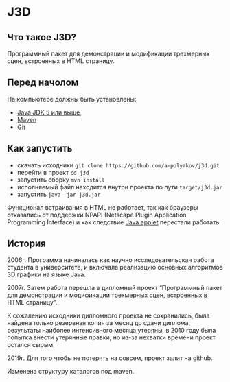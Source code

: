 # J3D
## Что такое J3D? 
Программный пакет для демонстрации и модификации трехмерных сцен, встроенных в HTML страницу.

## Перед начолом
На компьютере должны быть установлены:
  - [Java JDK 5 или выше](http://www.oracle.com/technetwork/java/javase/downloads/index.html),
  - [Maven](https://maven.apache.org/download.cgi)
  - [Git](https://git-scm.com/downloads) 
  
## Как запустить 
  - скачать исходники
  ```git clone https://github.com/a-polyakov/j3d.git```
  - перейти в проект 
  ```cd j3d```
  - запустить сборку
  ```mvn install```
  - исполняемый файл находится внутри проекта по пути 
  ```target/j3d.jar```
  - запустить
  ```java -jar j3d.jar```
  
  Функционал встраивания в HTML не работает, так как браузеры отказались от поддержки NPAPI (Netscape Plugin Application Programming Interface) 
и как следствие [Java applet](https://ru.wikipedia.org/wiki/Java-%D0%B0%D0%BF%D0%BF%D0%BB%D0%B5%D1%82) перестали работать.

## История

2006г. Программа начиналась как научно исследовательская работа студента в университете, и включала 
реализацию основных алгоритмов 3D графики на языке Java.

2007г. Затем работа перешла в дипломный проект “Программный пакет для демонстрации и модификации трехмерных сцен,
 встроенных в HTML страницу”.

К сожалению исходники дипломного проекта не сохранились, была найдена только резервная копия за месяц до сдачи диплома, 
результаты наиболее интенсивного месяца утеряны, в 2010 году была попытка внести утерянные правки, 
но из-за нехватки времени проект остался сырым.

2019г. Для того чтобы не потерять на совсем, проект залит на github. 

Изменена структуру каталогов под maven. 
